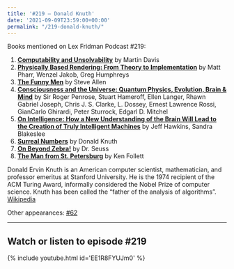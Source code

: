 ```yaml
---
title: '#219 – Donald Knuth'
date: '2021-09-09T23:59:00+00:00'
permalink: "/219-donald-knuth/"
---
```


Books mentioned on Lex Fridman Podcast #219:

1. <b><a href="https://amzn.to/3QCkJsx" target="_blank" rel="sponsored noopener noreferrer">Computability and Unsolvability</a></b> by Martin Davis
2. <b><a href="https://amzn.to/3CN7f7D" target="_blank" rel="sponsored noopener noreferrer">Physically Based Rendering: From Theory to Implementation</a></b> by Matt Pharr, Wenzel Jakob, Greg Humphreys
3. <b><a href="https://amzn.to/3Hcuf2N" target="_blank" rel="sponsored noopener noreferrer">The Funny Men</a></b> by Steve Allen
4. <b><a href="https://amzn.to/3XkMZCA" target="_blank" rel="sponsored noopener noreferrer">Consciousness and the Universe: Quantum Physics, Evolution, Brain &amp; Mind</a></b> by Sir Roger Penrose, Stuart Hameroff, Ellen Langer, Rhawn Gabriel Joseph, Chris J. S. Clarke, L. Dossey, Ernest Lawrence Rossi, GianCarlo Ghirardi, Peter Sturrock, Edgarl D. Mitchel
5. <b><a href="https://amzn.to/3XDiaZG" target="_blank" rel="sponsored noopener noreferrer">On Intelligence: How a New Understanding of the Brain Will Lead to the Creation of Truly Intelligent Machines</a></b> by Jeff Hawkins, Sandra Blakeslee
6. <b><a href="https://amzn.to/3X6KELq" target="_blank" rel="sponsored noopener noreferrer">Surreal Numbers</a></b> by Donald Knuth
7. <b><a href="https://amzn.to/3ZARP0c" target="_blank" rel="sponsored noopener noreferrer">On Beyond Zebra!</a></b> by Dr. Seuss
8. <b><a href="https://amzn.to/3ZCUZAn" target="_blank" rel="sponsored noopener noreferrer">The Man from St. Petersburg</a></b> by Ken Follett

<!--more-->

Donald Ervin Knuth is an American computer scientist, mathematician, and professor emeritus at Stanford University. He is the 1974 recipient of the ACM Turing Award, informally considered the Nobel Prize of computer science. Knuth has been called the “father of the analysis of algorithms”. <a href="https://en.wikipedia.org/wiki/Donald_Knuth" target="_blank">Wikipedia</a>

Other appearances: [\#62](/62-donald-knuth/)

- - - - - -

## Watch or listen to episode #219

{% include youtube.html id='EE1R8FYUJm0' %}